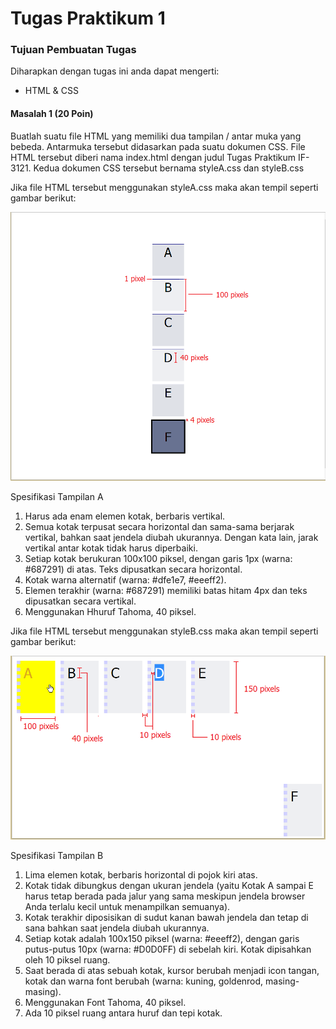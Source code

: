 # Tugas Praktikum 1

### Tujuan Pembuatan Tugas

Diharapkan dengan tugas ini anda dapat mengerti:
* HTML & CSS

#### Masalah 1 (20 Poin)

Buatlah suatu file HTML yang memiliki dua tampilan / antar muka yang bebeda. Antarmuka tersebut didasarkan pada suatu dokumen CSS. File HTML tersebut diberi nama index.html dengan judul Tugas Praktikum IF-3121. Kedua dokumen CSS tersebut bernama styleA.css dan styleB.css

Jika file HTML tersebut menggunakan styleA.css maka akan tempil seperti gambar berikut:

![](A.png)

Spesifikasi Tampilan A
1. Harus ada enam elemen kotak, berbaris vertikal.
2. Semua kotak terpusat secara horizontal dan sama-sama berjarak vertikal, bahkan saat jendela diubah ukurannya. Dengan kata lain, jarak vertikal antar kotak tidak harus diperbaiki.
3. Setiap kotak berukuran 100x100 piksel, dengan garis 1px (warna: #687291) di atas. Teks dipusatkan secara horizontal.
4. Kotak warna alternatif (warna: #dfe1e7, #eeeff2).
5. Elemen terakhir (warna: #687291) memiliki batas hitam 4px dan teks dipusatkan secara vertikal.
6. Menggunakan Hhuruf Tahoma, 40 piksel.



Jika file HTML tersebut menggunakan styleB.css maka akan tempil seperti gambar berikut:

![](B.png)	

Spesifikasi Tampilan B
1. Lima elemen kotak, berbaris horizontal di pojok kiri atas.
2. Kotak tidak dibungkus dengan ukuran jendela (yaitu Kotak A sampai E harus tetap berada pada jalur yang sama meskipun jendela browser Anda terlalu kecil untuk menampilkan semuanya).
3. Kotak terakhir diposisikan di sudut kanan bawah jendela dan tetap di sana bahkan saat jendela diubah ukurannya.
4. Setiap kotak adalah 100x150 piksel (warna: #eeeff2), dengan garis putus-putus 10px (warna: #D0D0FF) di sebelah kiri. Kotak dipisahkan oleh 10 piksel ruang.
5. Saat berada di atas sebuah kotak, kursor berubah menjadi icon tangan, kotak dan warna font berubah (warna: kuning, goldenrod, masing-masing).
6. Menggunakan Font Tahoma, 40 piksel.
7. Ada 10 piksel ruang antara huruf dan tepi kotak.